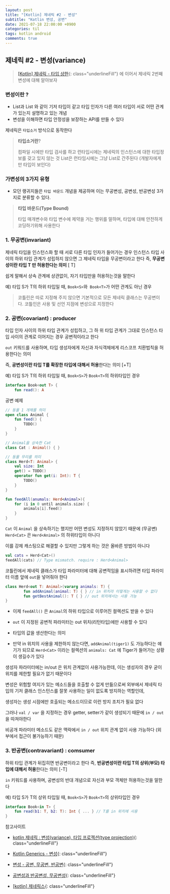 ```yaml
---
layout: post
title: "[Kotlin] 제네릭 #2 - 변성"
subtitle: "Kotlin 변성, 공변"
date: 2021-07-18 22:00:00 +0900
categories: til
tags: kotlin android
comments: true
---
```




## 제네릭 #2 - 변성(variance)



> [[Kotlin] 제네릭 - 타입 상한](https://dongsik93.github.io/til/2021/07/16/til-kotlin-generic-type-upper-bound/){: class="underlineFill"} 에 이어서 제네릭 2번째 변성에 대해 알아보자



### 변성이란 ?

- List<String>과 List<Any> 와 같이 기저 타입이 같고 타입 인자가 다른 여러 타입이 서로 어떤 관계가 있는지 설명하고 있는 개념
- 변성을 이해하면 타입 안정성을 보장하는 API를 만들 수 있다



제네릭은 `타입소거` 방식으로 동작한다

> **타입소거란**?
>
> 컴파일 시에만 타입 검사를 하고 런타입시에는 제네릭의 인스턴스에 대한 타입정보를 갖고 있지 않는 것 List<String>은 런타임시에는 그냥 List로 간주된다 (개발자에게만 타입이 보인다)



### 가변성의 3가지 유형

- 모던 랭귀지들은 `타입 바운드` 개념을 제공하며 이는 무공변성, 공변성, 반공변성 3가지로 분류할 수 있다.

> **타입 바운드(Type Bound)**
>
> 타입 매개변수와 타입 변수에 제약을 거는 행위를 말하며, 타입에 대해 안전하게 코딩하기위해 사용한다



### 1. 무공변(invariant)

제네릭 타입을 인스턴스화 할 때 서로 다른 타입 인자가 들어가는 경우 인스턴스 타입 사이의 하위 타입 관계가 성립하지 않으면 그 제네릭 타입을 무공변이라고 한다 즉, **무공변성이란 타입 T 만 허용한다는 의미** [ T]

쉽게 말해서 상속 관계에 상관없이, 자기 타입만을 허용하는것을 말한다

예) 타입 S가 T의 하위 타입일 때, `Book<S>`와` Book<T>`가 어떤 관계도 아닌 경우

> 코틀린은 따로 지정해 주지 않으면 기본적으로 모든 제네릭 클래스는 무공변이다. 코틀인은 사용 및 선언 지점에 변성으로 지정한다



### 2. 공변(covariant) : producer

타입 인자 사이의 하위 타입 관계가 성립하고, 그 하 위 타입 관계가 그대로 인스턴스 타입 사이의 관계로 이어지는 경우 공변적이라고 한다

`out` 키워드를 사용하며, 타입 생성자에게 자신과 자식객체에게 리스코프 치환법칙을 허용한다는 의미

즉, **공변성이란 타입 T를 확장한 타입에 대해서 허용**한다는 의미 [+T]

예) 타입 S가 T의 하위 타입일 때, `Book<S>`가 `Book<T>`의 하위타입인 경우

```kotlin
interface Book<out T> {
	fun read(): A
```



공변 예제

```kotlin
// 동물 1 개체를 의미
open class Animal {
    fun feed() {
        TODO()
    }
}

// Animal을 상속한 Cat
class Cat : Animal() { }

// 동물 무리를 의미
class Herd<T: Animal> {
    val size: Int 
    get() = TODO()
    operator fun get(i: Int): T {
        TODO()
    }
}

fun feedAll(anumals: Herd<Animal>){
    for (i in 0 until animals.size) {
        animals[i].feed()
    }
}
```



`Cat` 이 `Animal` 을 상속하기는 했지만 어떤 변성도 지정하지 않았기 때문에 (무공변) `Herd<Cat>` 은 `Herd<Animal>` 의 하위타입이 아니다

이를 강제 캐스팅으로 해결할 수 있지만 그렇게 하는 것은 올바른 방법이 아니다

```kotlin
val cats = Herd<Cat>()
feedAll(cats) // Type mismatch. require : Herd<Animal>
```



코틀린에서 제네릭 클래스가 타입 파라미터에 대해 공변적임을 표시하려면 타입 파라미터 이름 앞에 `out`을 넣어줘야 한다

```kotlin
class Herd<out T: Animal>(vararg animals: T) {
		fun addAnimal(animal: T) { } // in 위치라 이렇게는 사용할 수 없다
		fun getBestAnimal(): T { } // out 위치에서는 사용 가능
}
```

- 이제 `feedAll()` 은 `Animal`의 하위 타입으로 이루어진 컬렉션도 받을 수 있다
- `out` 이 지정된 공변적 파라미터는 out  위치(리턴타입)에만 사용할 수 있다

- 타입의 값을 생산한다는 의미

- 만약 in 위치의 사용을 제한하지 않는다면, `addAnimal(tiger1)` 도 가능하다는 얘기가 되므로 `Herd<Cat>` 이라는 컬렉션의 `animals: Cat` 에 Tiger가 들어가는 상황이 생길수가 있다



생성자 파라미터에는 in/out 은 위치 관계없이 사용가능한데, 이는 생성자의 경우 굳이 위치를 제한할 필요가 없기 때문이다

변성은 위험할 여지가 있는 메소드들을 호출할 수 없게 만듦으로써 외부에서 제네릭 타입의 기저 클래스 인스턴스를 잘못 사용하는 일이 없도록 방지하는 역할인데,

생성자는 생성 시점에만 호출되는 메소드이므로 이런 방지 조치가 필요 없다

그러나 `val / var` 을 지정하는 경우 getter, setter가 같이 생성되기 때문에 `in / out` 을 따져야한다

비공개 파라미터 메소드도 같은 맥락에서 `in / out` 위치 관계 없이 사용 가능하다 (외부에서 접근이 불가능하기 때문)



### 3. 반공변(contravariant) : comsumer

하위 타입 관계가 뒤집히면 반공변이라고 한다 즉, **반공변성이란 타입 T의 상위(부모) 타입에 대해서 허용**한다는 의미 [-T]

`in` 키워드를 사용하며, 공변성의 반대 개념으로 자신과 부모 객체만 허용하는것을 말한다

예) 타입 S가 T의 상위 타입일 때, `Book<S>`가 `Book<T>`의 상위타입인 경우

```kotlin
interface Book<in T> {
	fun read(b1: T, b2: T): Int { ... } // T를 in 위치에 사용
}
```





참고사이트

- [kotlin 제네릭 : 변성(variance), 타입 프로젝션(type projection)](https://umbum.dev/612){: class="underlineFill"}

- [Kotlin Generics - 변성](https://medium.com/hongbeomi-dev/kotlin-generics-변성-f11e4efcb486){: class="underlineFill"}

- [변성 - 공변, 무공변, 반공변](https://heenustroy.tistory.com/213#recentComments){: class="underlineFill"}

- [공변성과 반공변성, 무공변성](https://partnerjun.tistory.com/78){: class="underlineFill"}

- [[kotlin] 제네릭스](https://taehyungk.github.io/posts/android-kotlin-generics/){: class="underlineFill"}